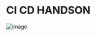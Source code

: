 # CI CD HANDSON

![image](https://github.com/pavankumar0077/DevOps_Spring_boot_project/assets/40380941/bf00c04b-2df1-4118-8d23-dd62999b66b0)


